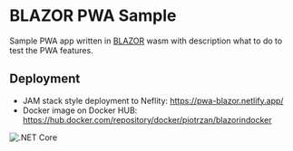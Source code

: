 # BLAZOR PWA Sample

Sample PWA app written in [BLAZOR](https://dotnet.microsoft.com/apps/aspnet/web-apps/blazor) wasm with description what to do to test the PWA features.

## Deployment

- JAM stack style deployment to Neflity: https://pwa-blazor.netlify.app/
- Docker image on Docker HUB: https://hub.docker.com/repository/docker/piotrzan/blazorindocker

![.NET Core](https://github.com/Piotr1215/pwa-sample/workflows/.NET%20Core/badge.svg?branch=master)
